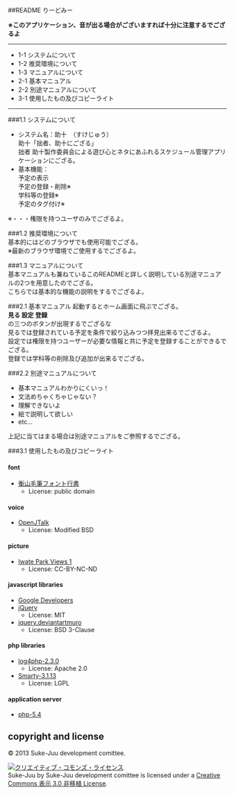 ##README りーどみー

__※このアプリケーション、音が出る場合がございますれば十分に注意するでござるよ__  

******

- 1-1 システムについて  
- 1-2 推奨環境について  
- 1-3 マニュアルについて  
- 2-1 基本マニュアル  
- 2-2 別途マニュアルについて  
- 3-1 使用したもの及びコピーライト  

******

###1.1 システムについて  
- システム名：助十　（すけじゅう）  
        助十「拙者、助十にござる」  
        拙者 助十製作委員会による遊び心とネタにあふれるスケジュール管理アプリケーションにござる。  
- 基本機能：  
        予定の表示  
        予定の登録・削除※  
        学科等の登録※  
        予定のタグ付け※

※・・・権限を持つユーザのみでござるよ。

###1.2 推奨環境について  
基本的にはどのブラウザでも使用可能でござる。  
※最新のブラウザ環境でご使用するでござるよ。

###1.3 マニュアルについて  
基本マニュアルも兼ねているこのREADMEと詳しく説明している別途マニュアルの2つを用意したのでござる。  
こちらでは基本的な機能の説明をするでござるよ。  

###2.1 基本マニュアル
起動するとホーム画面に飛ぶでござる。  
__見る  設定  登録__  
の三つのボタンが出現するでござるな  
見るでは登録されている予定を条件で絞り込みつつ拝見出来るでござるよ。  
設定では権限を持つユーザーが必要な情報と共に予定を登録することができるでござる。  
登録では学科等の削除及び追加が出来るでござる。  

###2.2 別途マニュアルについて  
- 基本マニュアルわかりにくいっ！  
- 文法めちゃくちゃじゃない？  
- 理解できないよ  
- 絵で説明して欲しい　
- etc...

上記に当てはまる場合は別途マニュアルをご参照するでござる。

###3.1 使用したもの及びコピーライト  

#### font
- [衡山毛筆フォント行書](http://opentype.jp/kouzangyousho.htm)
    - License: public domain  
#### voice
- [OpenJTalk](http://open-jtalk.sourceforge.net/)
    - License: Modified BSD  
#### picture
- [Iwate Park Views 1](http://www.flickr.com/photos/pen3ya/2941704200/)
    - License: CC-BY-NC-ND  
#### javascript libraries
- [Google Developers](https://developers.google.com/speed/libraries/)
- [jQuery](http://jquery.com/)
    - License: MIT  
- [jquery.deviantartmuro](http://deviantart.github.io/jquery.deviantartmuro/)
    - License: BSD 3-Clause  
#### php libraries
- [log4php-2.3.0](http://logging.apache.org/log4php/)
    - License: Apache 2.0  
- [Smarty-3.1.13](http://www.smarty.net/)
    - License: LGPL  
#### application server
- [php-5.4](http://php.net/)
## copyright and license

&copy; 2013 Suke-Juu development comittee.

<a rel="license" href="http://creativecommons.org/licenses/by/3.0/deed.ja"><img alt="クリエイティブ・コモンズ・ライセンス" style="border-width:0" src="http://i.creativecommons.org/l/by/3.0/88x31.png" /></a><br /><span xmlns:dct="http://purl.org/dc/terms/" property="dct:title">Suke-Juu</span> by <span xmlns:cc="http://creativecommons.org/ns#" property="cc:attributionName">Suke-Juu development comittee</span> is licensed under a <a rel="license" href="http://creativecommons.org/licenses/by/3.0/deed.ja">Creative Commons 表示 3.0 非移植 License</a>.

